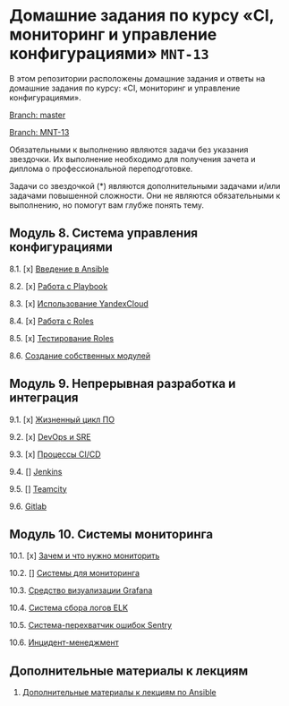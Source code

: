 # Домашние задания по курсу «CI, мониторинг и управление конфигурациями» `MNT-13`

В этом репозитории расположены домашние задания и ответы на домашние задания по курсу: «CI, мониторинг и управление конфигурациями».

[Branch: master](https://github.com/netology-code/mnt-homeworks/tree/master)

[Branch: MNT-13](https://github.com/netology-code/mnt-homeworks/tree/MNT-13)

Обязательными к выполнению являются задачи без указания звездочки. Их выполнение необходимо для получения зачета и диплома о профессиональной переподготовке.

Задачи со звездочкой (*) являются дополнительными задачами и/или задачами повышенной сложности. Они не являются обязательными к выполнению, но помогут вам глубже понять тему.


## Модуль 8. Система управления конфигурациями

8.1. [x] [Введение в Ansible](./08-ansible-01-base)

8.2. [x] [Работа с Playbook](./08-ansible-02-playbook)

8.3. [x] [Использование YandexCloud](./08-ansible-03-yandex)

8.4. [x] [Работа с Roles](./08-ansible-04-role)

8.5. [x] [Тестирование Roles](./08-ansible-05-testing)

8.6. [Создание собственных модулей](./08-ansible-06-module)

## Модуль 9. Непрерывная разработка и интеграция

9.1. [x] [Жизненный цикл ПО](./09-ci-01-intro/README.md)

9.2. [x] [DevOps и SRE](./09-ci-02-devops/README.md)

9.3. [x] [Процессы CI/CD](./09-ci-03-cicd/README.md)

9.4. [] [Jenkins](./09-ci-04-jenkins/README.md)

9.5. [] [Teamcity](./09-ci-05-teamcity/README.md)

9.6. [Gitlab](./09-ci-06-gitlab/README.md)

## Модуль 10. Системы мониторинга

10.1. [x] [Зачем и что нужно мониторить](https://github.com/netology-code/mnt-homeworks/tree/master/10-monitoring-01-base)

10.2. [] [Системы для мониторинга](https://github.com/netology-code/mnt-homeworks/tree/master/10-monitoring-02-systems)

10.3. [Средство визуализации Grafana](https://github.com/netology-code/mnt-homeworks/tree/master/10-monitoring-03-grafana)

10.4. [Система сбора логов ELK](https://github.com/netology-code/mnt-homeworks/tree/master/10-monitoring-04-elk)

10.5. [Система-перехватчик ошибок Sentry](https://github.com/netology-code/mnt-homeworks/tree/master/10-monitoring-05-sentry)

10.6. [Инцидент-менеджмент](https://github.com/netology-code/mnt-homeworks/tree/master/10-monitoring-06-incident-management)


## Дополнительные материалы к лекциям

1. [Дополнительные материалы к лекциям по Ansible](https://github.com/netology-code/mnt-homeworks/tree/master/08-ansible-additional)
